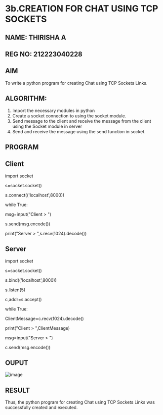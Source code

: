 # 3b.CREATION FOR CHAT USING TCP SOCKETS

## NAME: THIRISHA A

## REG NO: 212223040228

## AIM
To write a python program for creating Chat using TCP Sockets Links.
## ALGORITHM:
1. Import the necessary modules in python
2. Create a socket connection to using the socket module.
3. Send message to the client and receive the message from the client using the Socket module in
 server
4. Send and receive the message using the send function in socket.
## PROGRAM

## Client 

import socket

s=socket.socket()

s.connect(('localhost',8000))

while True:

 msg=input("Client > ")
 
 s.send(msg.encode())
 
 print("Server > ",s.recv(1024).decode())

## Server

import socket

s=socket.socket()

s.bind(('localhost',8000))

s.listen(5)

c,addr=s.accept()

while True:

 ClientMessage=c.recv(1024).decode()
 
 print("Client > ",ClientMessage)
 
 msg=input("Server > ")
 
 c.send(msg.encode())
 
## OUPUT

![image](https://github.com/thirisha-0610/3b_CHAT_USING_TCP_SOCKETS/assets/149347494/9ad7fbe5-cc30-4793-ac47-d3b574dd5f40)

## RESULT
Thus, the python program for creating Chat using TCP Sockets Links was successfully 
created and executed.
